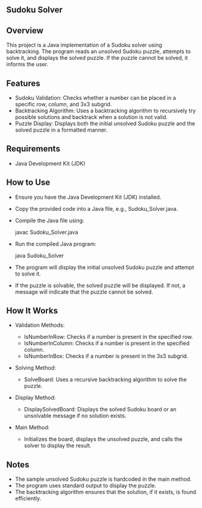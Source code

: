 Sudoku Solver
-------------

Overview
--------
This project is a Java implementation of a Sudoku solver using backtracking. The program reads an unsolved Sudoku puzzle, attempts to solve it, and displays the solved puzzle. If the puzzle cannot be solved, it informs the user.

Features
--------
- Sudoku Validation: Checks whether a number can be placed in a specific row, column, and 3x3 subgrid.
- Backtracking Algorithm: Uses a backtracking algorithm to recursively try possible solutions and backtrack when a solution is not valid.
- Puzzle Display: Displays both the initial unsolved Sudoku puzzle and the solved puzzle in a formatted manner.

Requirements
------------
- Java Development Kit (JDK)

How to Use
----------
- Ensure you have the Java Development Kit (JDK) installed.
- Copy the provided code into a Java file, e.g., Sudoku_Solver.java.
- Compile the Java file using:

  javac Sudoku_Solver.java
- Run the compiled Java program:

  java Sudoku_Solver
- The program will display the initial unsolved Sudoku puzzle and attempt to solve it.
- If the puzzle is solvable, the solved puzzle will be displayed. If not, a message will indicate that the puzzle cannot be solved.

How It Works
------------
- Validation Methods:
  - IsNumberInRow: Checks if a number is present in the specified row.
  - IsNumberInColumn: Checks if a number is present in the specified column.
  - IsNumberInBox: Checks if a number is present in the 3x3 subgrid.

- Solving Method:
  - SolveBoard: Uses a recursive backtracking algorithm to solve the puzzle.

- Display Method:
  - DisplaySolvedBoard: Displays the solved Sudoku board or an unsolvable message if no solution exists.

- Main Method:
  - Initializes the board, displays the unsolved puzzle, and calls the solver to display the result.

Notes
-----
- The sample unsolved Sudoku puzzle is hardcoded in the main method.
- The program uses standard output to display the puzzle.
- The backtracking algorithm ensures that the solution, if it exists, is found efficiently.
